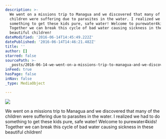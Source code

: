 ```yaml
---
description: >-
  We went on a missions trip to Managua and we discovered that many of the
  children were suffering due to parasites in the water. I realized we had to do
  something to get these kids pure, safe water! Welcome to purewater4kids!
  Together we can break this cycle of bad water causing sickness in these
  beautiful children!
dateModified: '2016-06-14T14:45:49.222Z'
datePublished: '2016-06-14T14:46:21.482Z'
title: ''
author: []
starred: false
sourcePath: >-
  _posts/2016-06-14-we-went-on-a-missions-trip-to-managua-and-we-discovered-that.md
inFeed: true
hasPage: false
inNav: false
_type: MediaObject

---
```

![](https://the-grid-user-content.s3-us-west-2.amazonaws.com/954aabde-2b06-49f9-86b1-353925f3748d.jpg)

We went on a missions trip to Managua and we discovered that many of the children were suffering due to parasites in the water. I realized we had to do something to get these kids pure, safe water! Welcome to purewater4kids! Together we can break this cycle of bad water causing sickness in these beautiful children!